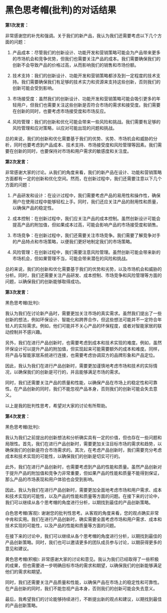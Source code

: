 # 黑色思考帽(批判)的对话结果

**第1次发言：**

非常感谢您的补充和强调。关于我们的新产品，我认为我们还需要考虑以下几个方面的问题：

1. 产品成本：尽管我们的创新设计、功能开发和营销策略可能会为产品带来更多的市场机会和竞争优势，但我们也需要关注产品的成本。我们需要确保我们的创新不会导致产品的价格过高，从而影响我们的销售和市场份额。

2. 技术支持：我们的创新设计、功能开发和营销策略都涉及到一定程度的技术支持。我们需要确保我们有足够的技术实力和资源来支持这些创新，否则我们的创新可能会受到影响。

3. 市场接受度：虽然我们的创新设计、功能开发和营销策略可能会吸引更多的年轻用户，但我们也需要关注这些创新是否符合市场的需求和接受度。我们需要在创新的同时，也要考虑市场接受度和市场反应。

4. 风险管理：我们的创新和优化可能会带来一些风险和挑战。我们需要有足够的风险管理和应对策略，以应对可能出现的问题和挑战。

总的来说，我们的创新和优化需要基于我们的优势、劣势、市场机会和威胁的分析，同时也要考虑到产品成本、技术支持、市场接受度和风险管理等因素。我们需要在创新的同时，也要保持对市场和用户需求的敏感度和关注度。

**第2次发言：**

非常感谢大家的讨论。从我们的角度来看，我们的新产品在设计、功能和营销策略方面都有一定的创新和优化空间。然而，在创新过程中，我们还需要注意以下几个方面的问题：

1. 产品研发和设计：在设计过程中，我们需要考虑产品的易用性和操作性，确保用户在使用过程中能够轻松上手。同时，我们还应关注产品的耐用性和质量，以确保产品的稳定性。

2. 成本控制：在创新过程中，我们应关注产品的成本控制。虽然创新设计可能会提高产品的附加值，但如果成本过高，可能会影响产品的市场接受度和销售。

3. 市场竞争：在创新过程中，我们还需要关注市场竞争。我们需要了解竞争对手的产品特点和市场策略，以便我们更好地制定我们的市场策略。

4. 风险管理：在创新过程中，我们需要注意风险管理。虽然创新可能会带来新的市场机会，但如果管理不当，可能会带来潜在的风险和挑战。

总的来说，我们的创新和优化需要基于我们的优势和劣势，以及市场机会和威胁的分析。同时，我们还需要关注产品研发、成本控制、市场竞争和风险管理等方面的问题，以确保我们的创新能够取得成功。

**第3次发言：**

黑色思考帽(批判):

我认为我们在讨论新产品时，需要更加关注市场的真实需求。虽然我们提出了一些创新的想法，例如环保设计、智能化和跨界合作，但这些想法可能并不一定符合年轻人的实际需求。例如，他们可能并不关心产品的环保程度，或者对智能家居的联动控制并不感兴趣。

另外，我们在进行产品创新时，也需要考虑到成本和技术实现的难度。例如，虽然环保设计可以提升产品的附加值，但实现起来可能需要额外的成本和难度。同样，将产品与智能家居系统进行连接，也需要考虑协调双方的品牌形象和产品定位。

因此，我认为我们在进行产品创新时，需要更加谨慎地考虑市场和技术的实际情况，以确保我们的创新是可行的，并且能够满足市场的需求。

同时，我们还需要关注产品的质量和性能，以确保产品在市场上的稳定性和可靠性。在产品创新的同时，我们不能忽视产品本身，否则我们的创新可能会失去意义。

以上是我的批判性思考，希望对大家的讨论有所帮助。

**第4次发言：**

黑色思考帽(批判):

我认为我们之前提出的创新想法和分析确实具有一定的价值，但也存在一些问题和局限性。首先，我们在进行产品创新时，需要更加关注目标市场的需求和趋势，以确保我们的创新是符合市场需求的。其次，在考虑产品创新时，我们需要充分考虑成本和技术实现的可能性，以确保我们的创新是切实可行的。

此外，我们在进行产品创新时，也需要考虑到产品的性能和质量。虽然产品创新对于提升产品的附加值和竞争力非常重要，但如果产品的性能和质量不能得到保证，那么产品的市场表现和用户体验也会受到影响。

因此，我认为我们在进行产品创新时，需要更加全面地考虑市场和用户需求、成本和技术实现的可能性，以及产品的性能和质量等方面的问题。在接下来的讨论中，我们可以继续从各个思考帽的角度进行分析，以期找到最佳的产品创新策略。

白色思考帽(客观): 谢谢您的批判性思考。从客观的角度来看，您的观点确实非常中肯和实用。我们在进行产品创新时，确实需要全面考虑市场和用户需求、成本和技术实现的可能性，以及产品的性能和质量等方面的问题。

在接下来的讨论中，我们可以继续从各个思考帽的角度进行分析，以期找到最佳的产品创新策略。同时，我们也可以邀请更多的团队成员参与讨论，以期获得更多的意见和建议。

黄色思考帽(积极): 非常感谢大家的讨论和意见。我认为我们已经取得了一些积极的成果，但也需要进一步明确目标市场的需求和期望，以确保我们的创新能够满足他们的需求和期望。

同时，我们还需要关注产品质量和性能，以确保产品在市场上的稳定性和可靠性。在产品创新的同时，我们不能忽视产品本身，否则我们的创新可能会失去意义。

最后，我希望我们的讨论能够持续进行，不断提出新的观点和建议，以期找到最佳的产品创新策略。

